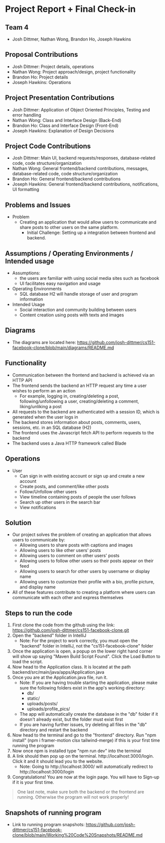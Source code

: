 # Project Report + Final Check-in

## Team 4 
* Josh Dittmer, Nathan Wong, Brandon Ho, Joseph Hawkins

## Proposal Contributions
* Josh Dittmer: Project details, operations
* Nathan Wong: Project approach/design, project functionality
* Brandon Ho: Project details
* Joseph Hawkins: Operations


## Project Presentation Contributions
* Josh Dittmer: Application of Object Oriented Principles, Testing and error handling
* Nathan Wong: Class and Interface Design (Back-End)
* Brandon Ho: Class and Interface Design (Front-End)
* Joseph Hawkins: Explanation of Design Decisions


## Project Code Contributions
* Josh Dittmer: Main UI, backend requests/responses, database-related code, code structure/organization
* Nathan Wong: General frontend/backend contributions, messages, database-related code, code structure/organization
* Brandon Ho: General frontend/backend contributions
* Joseph Hawkins: General frontend/backend contributions, notifications, UI formatting


## Problems and Issues
* Problem
  * Creating an application that would allow users to communicate and share posts to other users on the same platform.
    * Initial Challenge: Setting up a integration between frontend and backend.

## Assumptions / Operating Environments / Intended usage 
* Assumptions:
   - the users are familiar with using social media sites such as facebook
   - UI facilitates easy navigation and usage
* Operating Environments
   - SQL database H2 will handle storage of user and program information
* Intended Usage
   - Social interaction and community building between users
   - Content creation using posts with texts and images

## Diagrams
* The diagrams are located here: https://github.com/josh-dittmer/cs151-facebook-clone/blob/main/diagrams/README.md

## Functionality
* Communication between the frontend and backend is achieved via an HTTP API
* The frontend sends the backend an HTTP request any time a user wishes to perform an an action
   * For example, logging in, creating/deleting a post, following/unfollowing a user, creating/deleting a comment, liking/unliking a post
* All requests to the backend are authenticated with a session ID, which is generated when the user logs in
* The backend stores information about posts, comments, users, sessions, etc. in an SQL database (H2)
* The frontend uses the Javascript fetch API to perform requests to the backend
* The backend uses a Java HTTP framework called Blade

## Operations
* User
   - Can sign in with existing account or sign up and create a new account
   - Create posts, and comment/like other posts
   - Follow/Unfollow other users
   - View timeline containing posts of people the user follows
   - Search up other users in the search bar
   - View notifications

## Solution
* Our project solves the problem of creating an application that allows users to communicate by:
   - Allowing users to share posts with captions and images
   - Allowing users to like other users' posts
   - Allowing users to comment on other users' posts
   - Allowing users to follow other users so their posts appear on their feed
   - Allowing users to search for other users by username or display name
   - Allowing users to customize their profile with a bio, profile picture, and display name
* All of these features contribute to creating a platform where users can communicate with each other and express themselves

## Steps to run the code
1) First clone the code from the github using the link: https://github.com/josh-dittmer/cs151-facebook-clone.git
2) Open the "backend" folder in IntelliJ
   * Note: For the project to work correctly, you must open the "backend" folder in IntelliJ, not the "cs151-facebook-clone" folder
3) Once the application is open, a popup on the lower right hand corner will show up saying "Maven Build Script Found". Click the Load Button to load the script.
4) Now head to the Application class. It is located at the path backend/src/main/java/apps/Application.java
5) Once you are at the Application.java file, run it. 
   * Note: If you are having trouble starting the application, please make sure the following folders exist in the app's working directory:
      * db/
      * static/
      * uploads/posts/
      * uploads/profile_pics/
   * The app will automatically create the database in the "db" folder if it doesn't already exist, but the folder must exist first
   * If you are having further issues, try deleting all files in the "db" directory and restart the backend
6) Now head to the terminal and go to the "frontend" directory. Run "npm install" (npm i framer-motion clsx tailwind-merge) if this is your first time running the program
7) Now once npm is installed type "npm run dev" into the terminal
8) A link should then pop up on the terminal. http://localhost:3000/login. Click it and it should lead you to the website.
   * Note: Going to http://localhost:3000/ will automatically redirect to http://localhost:3000/login
9) Congratulations! You are now at the login page. You will have to Sign-up if it is your first time. 

 > One last note, make sure both the backend or the frontend are running. Otherwise the program will not work properly!

## Snapshots of running program
* Link to running program snapshots: https://github.com/josh-dittmer/cs151-facebook-clone/blob/main/Working%20Code%20Snapshots/README.md
